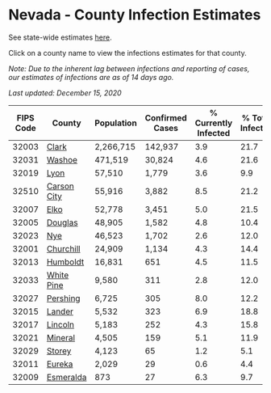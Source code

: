 # Nevada - County Infection Estimates

See state-wide estimates [here](/infections/us-nv).

Click on a county name to view the infections estimates for that county.

*Note: Due to the inherent lag between infections and reporting of cases, our estimates of infections are as of 14 days ago.*

*Last updated: December 15, 2020*

|   FIPS Code |                     County |   Population |   Confirmed Cases |   % Currently Infected |   % Total Infected |
|-------------|----------------------------|--------------|-------------------|------------------------|--------------------|
|       32003 |             [Clark](clark) |    2,266,715 |           142,937 |                    3.9 |               21.7 |
|       32031 |           [Washoe](washoe) |      471,519 |            30,824 |                    4.6 |               21.6 |
|       32019 |               [Lyon](lyon) |       57,510 |             1,779 |                    3.6 |                9.9 |
|       32510 | [Carson City](carson-city) |       55,916 |             3,882 |                    8.5 |               21.2 |
|       32007 |               [Elko](elko) |       52,778 |             3,451 |                    5.0 |               21.5 |
|       32005 |         [Douglas](douglas) |       48,905 |             1,582 |                    4.8 |               10.4 |
|       32023 |                 [Nye](nye) |       46,523 |             1,702 |                    2.6 |               12.0 |
|       32001 |     [Churchill](churchill) |       24,909 |             1,134 |                    4.3 |               14.4 |
|       32013 |       [Humboldt](humboldt) |       16,831 |               651 |                    4.5 |               11.5 |
|       32033 |   [White Pine](white-pine) |        9,580 |               311 |                    2.8 |               12.0 |
|       32027 |       [Pershing](pershing) |        6,725 |               305 |                    8.0 |               12.2 |
|       32015 |           [Lander](lander) |        5,532 |               323 |                    6.9 |               18.8 |
|       32017 |         [Lincoln](lincoln) |        5,183 |               252 |                    4.3 |               15.8 |
|       32021 |         [Mineral](mineral) |        4,505 |               159 |                    5.1 |               11.9 |
|       32029 |           [Storey](storey) |        4,123 |                65 |                    1.2 |                5.1 |
|       32011 |           [Eureka](eureka) |        2,029 |                29 |                    0.6 |                4.4 |
|       32009 |     [Esmeralda](esmeralda) |          873 |                27 |                    6.3 |                9.7 |